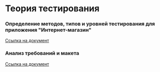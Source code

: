 # Теория тестирования

### Определение методов, типов и уровней тестирования для приложения "Интернет-магазин"
[Cсылка на документ](https://docs.google.com/spreadsheets/d/12rs1QiFXXvGCAo0_P9fF5DO3VuKIbeH2GCeLFoXzGqE/edit?usp=drive_link)

### Анализ требований и макета
[Cсылка на документ](https://docs.google.com/spreadsheets/d/1P1h8XaYVJzCNXTTJ4xUjG-0qAkwGVJpTaYK2mN6CixU/edit?usp=drive_link)
